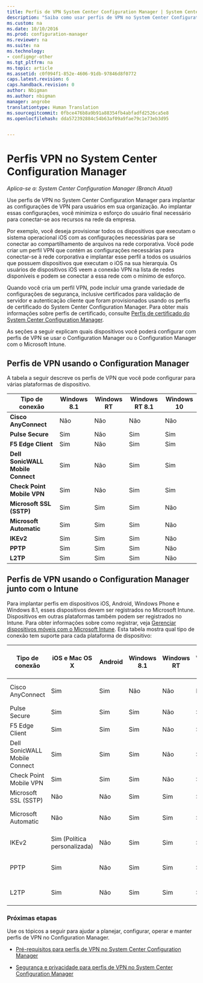 ```yaml
---
title: Perfis de VPN System Center Configuration Manager | System Center Configuration Manager
description: "Saiba como usar perfis de VPN no System Center Configuration Manager para implantar as configurações de VPN para usuários em sua organização."
ms.custom: na
ms.date: 10/10/2016
ms.prod: configuration-manager
ms.reviewer: na
ms.suite: na
ms.technology:
- configmgr-other
ms.tgt_pltfrm: na
ms.topic: article
ms.assetid: c0f094f1-852e-4606-91db-97846d8f0772
caps.latest.revision: 6
caps.handback.revision: 0
author: Nbigman
ms.author: nbigman
manager: angrobe
translationtype: Human Translation
ms.sourcegitcommit: 0fbce476b8a9b91a88354fb4abfadfd2526ca5e8
ms.openlocfilehash: dda572392884c54b63af09a9fae79c1e73eb3d95


---
```

# <a name="vpn-profiles-in-system-center-configuration-manager"></a>Perfis VPN no System Center Configuration Manager

*Aplica-se a: System Center Configuration Manager (Branch Atual)*


Use perfis de VPN no System Center Configuration Manager para implantar as configurações de VPN para usuários em sua organização. Ao implantar essas configurações, você minimiza o esforço do usuário final necessário para conectar-se aos recursos na rede da empresa.  

 Por exemplo, você deseja provisionar todos os dispositivos que executam o sistema operacional iOS com as configurações necessárias para se conectar ao compartilhamento de arquivos na rede corporativa. Você pode criar um perfil VPN que contém as configurações necessárias para conectar-se à rede corporativa e implantar esse perfil a todos os usuários que possuem dispositivos que executam o iOS na sua hierarquia. Os usuários de dispositivos iOS veem a conexão VPN na lista de redes disponíveis e podem se conectar a essa rede com o mínimo de esforço.  

 Quando você cria um perfil VPN, pode incluir uma grande variedade de configurações de segurança, inclusive certificados para validação de servidor e autenticação cliente que foram provisionados usando os perfis de certificado do System Center Configuration Manager. Para obter mais informações sobre perfis de certificado, consulte [Perfis de certificado do System Center Configuration Manager](introduction-to-certificate-profiles.md).  

 As seções a seguir explicam quais dispositivos você poderá configurar com perfis de VPN se usar o Configuration Manager ou o Configuration Manager com o Microsoft Intune.  

## <a name="vpn-profiles-when-using-configuration-manager"></a>Perfis de VPN usando o Configuration Manager  
 A tabela a seguir descreve os perfis de VPN que você pode configurar para várias plataformas de dispositivo.  

|Tipo de conexão|Windows 8.1|Windows RT|Windows RT 8.1|Windows 10|  
|---------------------|-----------------|----------------|--------------------|----------------|  
|**Cisco AnyConnect**|Não|Não|Não|Não|  
|**Pulse Secure**|Sim|Não|Sim|Sim|  
|**F5 Edge Client**|Sim|Não|Sim|Sim|  
|**Dell SonicWALL Mobile Connect**|Sim|Não|Sim|Sim|  
|**Check Point Mobile VPN**|Sim|Não|Sim|Sim|  
|**Microsoft SSL (SSTP)**|Sim|Sim|Sim|Não|  
|**Microsoft Automatic**|Sim|Sim|Sim|Não|  
|**IKEv2**|Sim|Sim|Sim|Não|  
|**PPTP**|Sim|Sim|Sim|Não|  
|**L2TP**|Sim|Sim|Sim|Não|  

## <a name="vpn-profiles-when-using-configuration-manager-together-with-intune"></a>Perfis de VPN usando o Configuration Manager junto com o Intune  
 Para implantar perfis em dispositivos iOS, Android, Windows Phone e Windows 8.1, esses dispositivos devem ser registrados no Microsoft Intune. Dispositivos em outras plataformas também podem ser registrados no Intune. Para obter informações sobre como registrar, veja [Gerenciar dispositivos móveis com o Microsoft Intune](https://technet.microsoft.com/en-us/library/dn646962.aspx). Esta tabela mostra qual tipo de conexão tem suporte para cada plataforma de dispositivo:  

|Tipo de conexão|iOS e Mac OS X|Android|Windows 8.1|Windows RT|Windows RT 8.1|Windows Phone 8.1|Windows 10 Desktop e Mobile|  
|---------------------|----------------------|-------------|-----------------|----------------|--------------------|-----------------------|-----------------------------------|  
|Cisco AnyConnect|Sim|Sim|Não|Não|Não|Não|Sim (OMA-URI)|  
|Pulse Secure|Sim|Sim|Sim|Não|Sim|Sim|Sim|  
|F5 Edge Client|Sim|Sim|Sim|Não|Sim|Sim|Sim|  
|Dell SonicWALL Mobile Connect|Sim|Sim|Sim|Não|Sim|Sim|Sim|  
|Check Point Mobile VPN|Sim|Sim|Sim|Não|Sim|Sim|Sim|  
|Microsoft SSL (SSTP)|Não|Não|Sim|Sim|Sim|Não|Não|  
|Microsoft Automatic|Não|Não|Sim|Sim|Sim|Não|Sim (OMA-URI)|  
|IKEv2|Sim (Política personalizada)|Não|Sim|Sim|Sim|Sim|Sim (OMA-URI)|  
|PPTP|Sim|Não|Sim|Sim|Sim|Não|Sim (OMA-URI)|  
|L2TP|Sim|Não|Sim|Sim|Sim|Não|Sim (OMA-URI)|  

### <a name="next-steps"></a>Próximas etapas  
 Use os tópicos a seguir para ajudar a planejar, configurar, operar e manter perfis de VPN no Configuration Manager.  

-   [Pré-requisitos para perfis de VPN no System Center Configuration Manager](../plan-design/prerequisites-for-wifi-vpn-profiles.md)  

-   [Segurança e privacidade para perfis de VPN no System Center Configuration Manager](../plan-design/security-and-privacy-for-wifi-vpn-profiles.md)



<!--HONumber=Nov16_HO1-->


